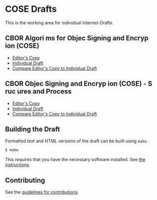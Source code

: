 # COSE Drafts

This is the working area for individual Internet-Drafts.

## CBOR Algori ms for Objec Signing&nbsp;and&nbsp;Encryp ion&nbsp;(COSE)

* [Editor's Copy](https://cose-wg.github.io/cose-rfc8152bis/#go.draft-schaad-cose-rfc8152bis-algs.html)
* [Individual Draft](https://tools.ietf.org/html/draft-schaad-cose-rfc8152bis-algs)
* [Compare Editor's Copy to Individual Draft](https://cose-wg.github.io/cose-rfc8152bis/#go.draft-schaad-cose-rfc8152bis-algs.diff)

## CBOR Objec Signing&nbsp;and&nbsp;Encryp ion&nbsp;(COSE) - S ruc ures and Process

* [Editor's Copy](https://cose-wg.github.io/cose-rfc8152bis/#go.draft-schaad-cose-rfc8152bis-struct.html)
* [Individual Draft](https://tools.ietf.org/html/draft-schaad-cose-rfc8152bis-struct)
* [Compare Editor's Copy to Individual Draft](https://cose-wg.github.io/cose-rfc8152bis/#go.draft-schaad-cose-rfc8152bis-struct.diff)

## Building the Draft

Formatted text and HTML versions of the draft can be built using `make`.

```sh
$ make
```

This requires that you have the necessary software installed.  See
[the instructions](https://github.com/martinthomson/i-d-template/blob/master/doc/SETUP.md).


## Contributing

See the
[guidelines for contributions](https://github.com/cose-wg/cose-rfc8152bis/blob/master/CONTRIBUTING.md).
